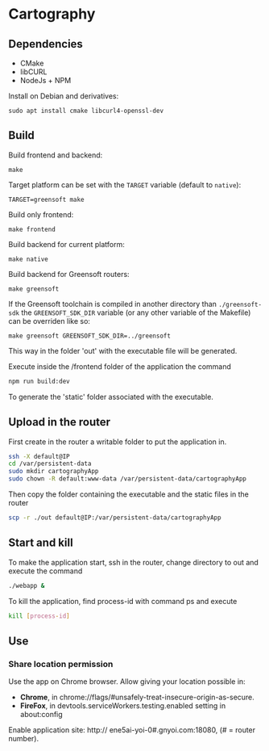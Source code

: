 # Cartography

## Dependencies

- CMake
- libCURL
- NodeJs + NPM

Install on Debian and derivatives:

    sudo apt install cmake libcurl4-openssl-dev

## Build

Build frontend and backend:

    make

Target platform can be set with the `TARGET` variable (default to `native`):

    TARGET=greensoft make

Build only frontend:

    make frontend

Build backend for current platform:

    make native

Build backend for Greensoft routers:

    make greensoft

If the Greensoft toolchain is compiled in another directory than `./greensoft-sdk` the `GREENSOFT_SDK_DIR` variable (or any other variable of the Makefile) can be overriden like so:

    make greensoft GREENSOFT_SDK_DIR=../greensoft

This way in the folder 'out' with the executable file will be generated.

Execute inside the /frontend folder of the application the command

```bash
npm run build:dev
```

To generate the 'static' folder associated with the executable.

## Upload in the router

First create in the router a writable folder to put the application in.

```bash
ssh -X default@IP
cd /var/persistent-data
sudo mkdir cartographyApp
sudo chown -R default:www-data /var/persistent-data/cartographyApp
```

Then copy the folder containing the executable and the static files in the router

```bash
scp -r ./out default@IP:/var/persistent-data/cartographyApp
```

## Start and kill
To make the application start, ssh in the router, change directory to out and execute the command
```bash
./webapp &
```

To kill the application, find process-id with command ps and execute
```bash
kill [process-id]
```

## Use 
### Share location permission
Use the app on Chrome browser.
Allow giving your location possible in:
* **Chrome**, in chrome://flags/#unsafely-treat-insecure-origin-as-secure.
* **FireFox**, in devtools.serviceWorkers.testing.enabled setting in about:config

Enable application site: http:// ene5ai-yoi-0#.gnyoi.com:18080,
(# = router number).




